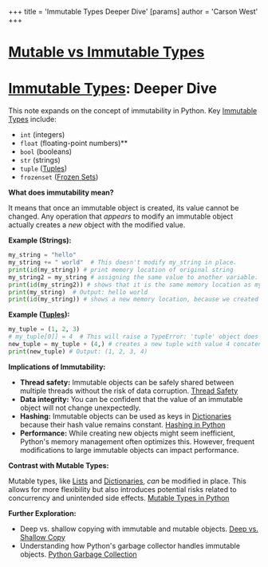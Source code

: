 +++
 title = 'Immutable Types Deeper Dive'
[params]
	author = 'Carson West'
+++
# [Mutable vs Immutable Types](./../mutable-vs-immutable-types/)
# [Immutable Types](./../immutable-types/): Deeper Dive

This note expands on the concept of immutability in Python.  Key [Immutable Types](./../immutable-types/) include:

* `int` (integers)
* `float` (floating-point numbers)**
* `bool` (booleans)
* `str` (strings)
* `tuple` ([Tuples](./../tuples/))
* `frozenset` ([Frozen Sets](./../frozen-sets/))


**What does immutability mean?**

It means that once an immutable object is created, its value cannot be changed.  Any operation that *appears* to modify an immutable object actually creates a *new* object with the modified value.

**Example (Strings):**

```python
my_string = "hello"
my_string += " world"  # This doesn't modify my_string in place.
print(id(my_string)) # print memory location of original string
my_string2 = my_string # assigning the same value to another variable.
print(id(my_string2)) # shows that it is the same memory location as my_string.
print(my_string)  # Output: hello world
print(id(my_string)) # shows a new memory location, because we created a new string.
```

**Example ([Tuples](./../tuples/)):**

```python
my_tuple = (1, 2, 3)
# my_tuple[0]] = 4  # This will raise a TypeError: 'tuple' object does not support item assignment.
new_tuple = my_tuple + (4,) # creates a new tuple with value 4 concatenated.
print(new_tuple) # Output: (1, 2, 3, 4)
```

**Implications of Immutability:**

* **Thread safety:** Immutable objects can be safely shared between multiple threads without the risk of data corruption. [Thread Safety](./../thread-safety/)
* **Data integrity:**  You can be confident that the value of an immutable object will not change unexpectedly.
* **Hashing:**  Immutable objects can be used as keys in [Dictionaries](./../dictionaries/) because their hash value remains constant. [Hashing in Python](./../hashing-in-python/)
* **Performance:** While creating new objects might seem inefficient, Python's memory management often optimizes this.  However, frequent modifications to large immutable objects can impact performance.


**Contrast with Mutable Types:**

Mutable types, like [Lists](./../lists/) and [Dictionaries](./../dictionaries/), *can* be modified in place.  This allows for more flexibility but also introduces potential risks related to concurrency and unintended side effects. [Mutable Types in Python](./../mutable-types-in-python/)


**Further Exploration:**

* Deep vs. shallow copying with immutable and mutable objects. [Deep vs. Shallow Copy](./../deep-vs.-shallow-copy/)
* Understanding how Python's garbage collector handles immutable objects. [Python Garbage Collection](./../python-garbage-collection/)

